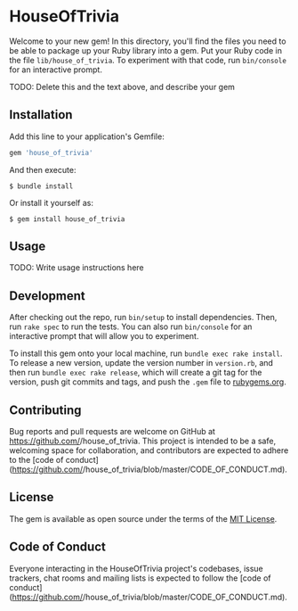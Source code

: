 # HouseOfTrivia

Welcome to your new gem! In this directory, you'll find the files you need to be able to package up your Ruby library into a gem. Put your Ruby code in the file `lib/house_of_trivia`. To experiment with that code, run `bin/console` for an interactive prompt.

TODO: Delete this and the text above, and describe your gem

## Installation

Add this line to your application's Gemfile:

```ruby
gem 'house_of_trivia'
```

And then execute:

    $ bundle install

Or install it yourself as:

    $ gem install house_of_trivia

## Usage

TODO: Write usage instructions here

## Development

After checking out the repo, run `bin/setup` to install dependencies. Then, run `rake spec` to run the tests. You can also run `bin/console` for an interactive prompt that will allow you to experiment.

To install this gem onto your local machine, run `bundle exec rake install`. To release a new version, update the version number in `version.rb`, and then run `bundle exec rake release`, which will create a git tag for the version, push git commits and tags, and push the `.gem` file to [rubygems.org](https://rubygems.org).

## Contributing

Bug reports and pull requests are welcome on GitHub at https://github.com/<github username>/house_of_trivia. This project is intended to be a safe, welcoming space for collaboration, and contributors are expected to adhere to the [code of conduct](https://github.com/<github username>/house_of_trivia/blob/master/CODE_OF_CONDUCT.md).


## License

The gem is available as open source under the terms of the [MIT License](https://opensource.org/licenses/MIT).

## Code of Conduct

Everyone interacting in the HouseOfTrivia project's codebases, issue trackers, chat rooms and mailing lists is expected to follow the [code of conduct](https://github.com/<github username>/house_of_trivia/blob/master/CODE_OF_CONDUCT.md).
